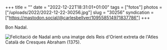+++
title = ""
date = "2022-12-22T18:31:01+01:00"
tags = ["fotos"]
photos = ["/uploads/2022/2022-12-22-30256.jpg"]
slug = "30256"
syndication = ["https://mastodon.social/@carlesbellver/109558514971837786"]
+++

Bon Nadal.

<img alt="Felicitació de Nadal amb una imatge dels Reis d'Orient extreta de l'Atles Català de Cresques Abraham (1375)." src="/uploads/2022/2022-12-22-30256.jpg">
